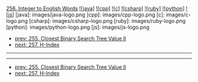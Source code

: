 [256. Integer to English Words](https://leetcode.com/problems/integer-to-english-words/)
[![java]](https://github.com/leetcode-study-group/leetcode-java-solutions/blob/master/256-integer-to-english-words.md)
[![cpp]](https://github.com/leetcode-study-group/leetcode-cpp-solutions/blob/master/256-integer-to-english-words.md)
[![c]](https://github.com/leetcode-study-group/leetcode-c-solutions/blob/master/256-integer-to-english-words.md)
[![csharp]](https://github.com/leetcode-study-group/leetcode-csharp-solutions/blob/master/256-integer-to-english-words.md)
[![ruby]](https://github.com/leetcode-study-group/leetcode-ruby-solutions/blob/master/256-integer-to-english-words.md)
[![python]](https://github.com/leetcode-study-group/leetcode-python-solutions/blob/master/256-integer-to-english-words.md)
[![js]](https://github.com/leetcode-study-group/leetcode-js-solutions/blob/master/256-integer-to-english-words.md)
[java]: images/java-logo.png
[cpp]: images/cpp-logo.png
[c]: images/c-logo.png
[csharp]: images/csharp-logo.png
[ruby]: images/ruby-logo.png
[python]: images/python-logo.png
[js]: images/js-logo.png

- [prev: 255. Closest Binary Search Tree Value II](255-closest-binary-search-tree-value-ii.md)
- [next: 257. H-Index](257-h-index.md)

---


---

- [prev: 255. Closest Binary Search Tree Value II](255-closest-binary-search-tree-value-ii.md)
- [next: 257. H-Index](257-h-index.md)
